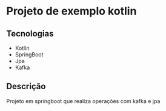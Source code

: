 # Projeto de exemplo kotlin
## Tecnologias
<ul>
<li>Kotlin</li>
<li>SpringBoot</li>
<li>Jpa</li>
<li>Kafka</li>
</ul>

## Descrição
<p>
Projeto em springboot que realiza operações com kafka e jpa
</p>